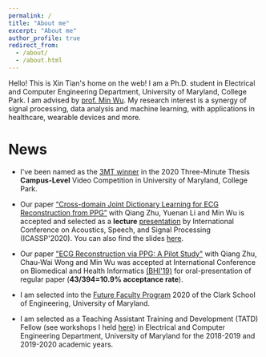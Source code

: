 ```yaml
---
permalink: /
title: "About me"
excerpt: "About me"
author_profile: true
redirect_from: 
  - /about/
  - /about.html
---
```


Hello! This is Xin Tian's home on the web! I am a Ph.D. student in Electrical and Computer Engineering Department, University of Maryland, College Park. I am advised by [prof. Min Wu](https://user.eng.umd.edu/~minwu/). My research interest is a synergy of signal processing, data analysis and machine learning, with applications in healthcare, wearable devices and more.  

News
======
* I've been named as the [3MT winner](https://gradschool.umd.edu/funding/student-fellowships-awards/umd-three-minute-thesis-competition) in the 2020 Three-Minute Thesis **Campus-Level** Video Competition in University of Maryland, College Park.

* Our paper [“Cross-domain Joint Dictionary Learning for ECG Reconstruction from PPG”](https://ieeexplore.ieee.org/document/9054242) with Qiang Zhu, Yuenan Li and Min Wu is accepted and selected as a **lecture** [presentation](https://youtu.be/3K5BkITTU-c) by International Conference on Acoustics, Speech, and Signal Processing (ICASSP'2020). You can also find the slides [here](https://sigport.org/documents/cross-domain-joint-dictionary-learning-ecg-reconstruction-ppg).

* Our paper ["ECG Reconstruction via PPG: A Pilot Study"](https://arxiv.org/abs/1904.10481) with Qiang Zhu, Chau-Wai Wong and Min Wu was accepted at International Conference on Biomedical and Health Informatics [(BHI'19)](https://www.bhi-bsn-2019.org/bhi/) for oral-presentation of regular paper (**43/394=10.9% acceptance rate**).

* I am selected into the [Future Faculty Program](https://eng.umd.edu/future-faculty-program) 2020 of the Clark School of Engineering, University of Maryland.

* I am selected as a Teaching Assistant Training and Development (TATD) Fellow (see workshops I held [here](https://ece.umd.edu/graduate/current-students/ta-training)) in Electrical and Computer Engineering Department, University of Maryland for the 2018-2019 and 2019-2020 academic years. 



